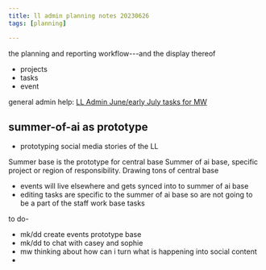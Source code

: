 ```yaml
---
title: ll admin planning notes 20230626
tags: [planning]

---
```


the planning and reporting workflow---and the display thereof

* projects
* tasks
* event 

general admin help:
[LL Admin June/early July tasks for MW](/MV_LOIbTQQOdKNJpXCyT5Q)




## summer-of-ai as prototype

- prototyping social media stories of the LL



Summer base is the prototype for central base
Summer of ai base, specific project or region of responsibility. Drawing tons of central base
* events will live elsewhere and gets synced into to summer of ai base
* editing tasks are specific to the summer of ai base so are not going to be a part of the staff work base tasks


to do-
* mk/dd create events prototype base
* mk/dd to chat with casey and sophie
* mw thinking about how can i turn what is happening into social content
* 